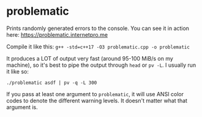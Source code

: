 # problematic
Prints randomly generated errors to the console. You can see it in action here: https://problematic.internetpro.me

Compile it like this: `g++ -std=c++17 -O3 problematic.cpp -o problematic`

It produces a LOT of output very fast (around 95-100 MiB/s on my machine), so it's best to pipe the output through `head` or `pv -L`. I usually run it like so:

```
./problematic asdf | pv -q -L 300
```

If you pass at least one argument to `problematic`, it will use ANSI color codes to denote the different warning levels. It doesn't matter what that argument is.
